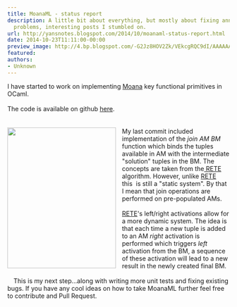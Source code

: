 ```yaml
---
title: MoanaML - status report
description: A little bit about everything, but mostly about fixing annoying tech
  problems, interesting posts I stumbled on.
url: http://yansnotes.blogspot.com/2014/10/moanaml-status-report.html
date: 2014-10-23T11:11:00-00:00
preview_image: http://4.bp.blogspot.com/-G2Jz8HOV2Zk/VEkcgRQC9dI/AAAAAAAAWK4/bcqvVhCB2_I/w1200-h630-p-k-no-nu/MoanaML(1).png
featured:
authors:
- Unknown
---
```


<div dir="ltr" style="text-align: left;" trbidi="on">
I have started to work on implementing <a href="https://mozillaignite.org/apps/411/" target="_blank">Moana</a> key functional primitives in OCaml.<br/>
<br/>
The code is available on github <a href="https://github.com/yansh/MoanaML/" target="_blank">here</a>.<br/>
<br/>
<br/>
<div class="separator" style="clear: both; text-align: center;">
<a href="http://4.bp.blogspot.com/-G2Jz8HOV2Zk/VEkcgRQC9dI/AAAAAAAAWK4/bcqvVhCB2_I/s1600/MoanaML(1).png" imageanchor="1" style="clear: left; float: left; margin-bottom: 1em; margin-right: 1em;"><img src="http://4.bp.blogspot.com/-G2Jz8HOV2Zk/VEkcgRQC9dI/AAAAAAAAWK4/bcqvVhCB2_I/s1600/MoanaML(1).png" border="0" height="320" width="246"/></a></div>
<a href="http://3.bp.blogspot.com/-2Jns5J3WoAA/VEjmjWLTB1I/AAAAAAAAWKg/BZseBCj3jCE/s1600/MoanaML.png" imageanchor="1" style="clear: left; float: left; margin-bottom: 1em; margin-right: 1em;"></a>My last commit included implementation of the <i>join AM BM&nbsp; </i>function which binds the tuples available in AM with the intermediate &quot;solution&quot; tuples in the BM. The concepts are taken from the<a href="http://en.wikipedia.org/wiki/Rete_algorithm" target="_blank"> RETE</a>&nbsp; algorithm. However, unlike <a href="http://en.wikipedia.org/wiki/Rete_algorithm" target="_blank">RETE</a> this&nbsp; is still a &quot;static system&quot;. By that I mean that join operations are performed on pre-populated AMs.<br/>
<br/>
<a href="http://en.wikipedia.org/wiki/Rete_algorithm" target="_blank">RETE</a>'s left/right activations allow for a more dynamic system. The idea is that each time a new tuple is added to an AM <i>right </i>activation is performed which triggers <i>left </i>activation from the BM, a sequence of these activation will lead to a new result in the newly created final BM.<br/>
<br/>
This is my next step...along with writing more unit tests and fixing existing bugs. If you have any cool ideas on how to take MoanaML further feel free to contribute and Pull Request.<br/>
&nbsp; <br/>
<br/>
<br/></div>


